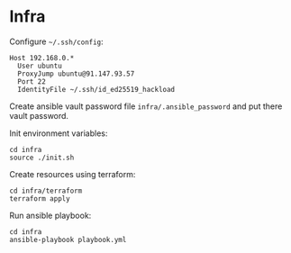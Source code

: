 # Infra

Configure `~/.ssh/config`:

```
Host 192.168.0.*
  User ubuntu
  ProxyJump ubuntu@91.147.93.57
  Port 22
  IdentityFile ~/.ssh/id_ed25519_hackload
```

Create ansible vault password file `infra/.ansible_password` and put there
vault password.

Init environment variables:

```
cd infra
source ./init.sh
```

Create resources using terraform:

```
cd infra/terraform
terraform apply
```

Run ansible playbook:

```
cd infra
ansible-playbook playbook.yml
```